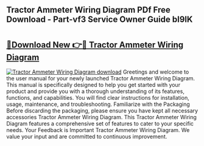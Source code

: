 ## Tractor Ammeter Wiring Diagram PDf Free Download - Part-vf3 Service Owner Guide bI9lK

# <h2><a href="http://dfk97o.blite.top/?on=Tractor+Ammeter+Wiring+Diagram">🔗Download New 👉🔴 Tractor Ammeter Wiring Diagram</a></h2>

[![Tractor Ammeter Wiring Diagram download](https://i.imgur.com/lujVjoI.png)](http://dfk97o.blite.top/?on=Tractor+Ammeter+Wiring+Diagram)
Greetings and welcome to the user manual for your newly launched Tractor Ammeter Wiring Diagram. This manual is specifically designed to help you get started with your product and provide you with a thorough understanding of its features, functions, and capabilities. You will find clear instructions for installation, usage, maintenance, and troubleshooting. Familiarize with the Packaging Before discarding the packaging, please ensure you have kept all necessary accessories Tractor Ammeter Wiring Diagram. This Tractor Ammeter Wiring Diagram features a comprehensive set of features to cater to your specific needs. Your Feedback is Important Tractor Ammeter Wiring Diagram. We value your input and are committed to continuous improvement.
